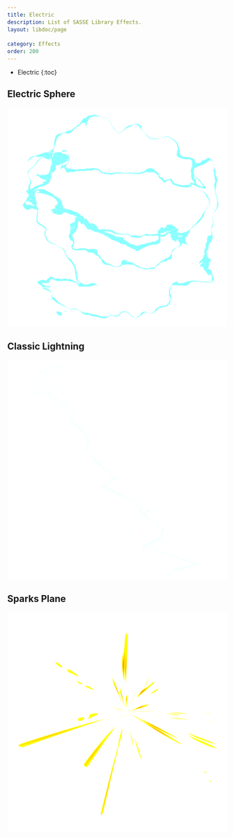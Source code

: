 ```yaml
---
title: Electric
description: List of SASSE Library Effects.
layout: libdoc/page

category: Effects
order: 200
---
```

- Electric
{:toc}

## Electric Sphere
![Electric Sphere](/assets/Effects/Electric/Electric_Sphere_Preview.png)

## Classic Lightning
![Classic Lightning](/assets/Effects/Electric/Kanada_Lightning_Preview.png)

## Sparks Plane
![Sparks Plane](/assets/Effects/Electric/Sparks_Plane_Preview.png)
